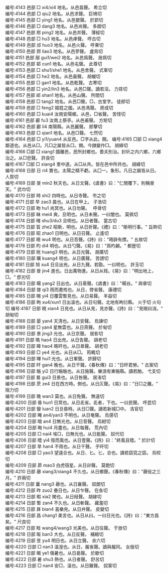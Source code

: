 <!-- { "loadSidebar": true } -->
编号:4143   邑部   □   xi4/xi4   地名。从邑翕聲。   希立切  
编号:4144   邑部   □   qiu2   地名。从邑求聲。   巨鳩切  
编号:4145   邑部   □   ying1   地名。从邑嬰聲。   於郢切  
编号:4146   邑部   □   dang3   地名。从邑尚聲。   多朗切  
编号:4147   邑部   郱   ping2   地名。从邑并聲。   薄經切  
编号:4148   邑部   □   hu3   地名。从邑虖聲。   呼古切  
编号:4149   邑部   邩   huo3   地名。从邑火聲。   呼果切  
编号:4150   邑部   鄝   liao3   地名。从邑翏聲。   盧鳥切  
编号:4151   邑部   鄬   gui1/wei2   地名。从邑爲聲。   居爲切  
编号:4152   邑部   邨   cun1   地名。从邑屯聲。   此尊切  
编号:4153   邑部   □   shu1/she1   地名。从邑舍聲。   式車切  
编号:4154   邑部   □   he2   地名。从邑盍聲。   胡蠟切  
编号:4155   邑部   □   gan1   地名。从邑乾聲。   古寒切  
编号:4156   邑部   □   yin2/lin3   地名。从邑□聲。讀若淫。   力荏切  
编号:4157   邑部   邖   shan1   地名。从邑山聲。   所間切  
编号:4158   邑部   □   tang2   地名。从邑□聲。□，古堂字。   徒郎切  
编号:4159   邑部   □   feng2   姬姓之國。从邑馮聲。   房成切  
编号:4160   邑部   □   kuai4   汝南安陽鄉。从邑，□省聲。   苦怪切  
编号:4161   邑部   郙   fu3   汝南上蔡亭。从邑甫聲。   方矩切  
编号:4162   邑部   酈   li4   南陽縣。从邑麗聲。   郎擊切  
编号:4163   邑部   □   qian1   地名。从邑□聲。   七然切  
编号:4164   邑部   □   yi1/yuan4   从反邑。□字从此。闕。
编号:4165   □部   □   xiang4   鄰道也。从邑从□。凡□之屬皆从□。闕。今隷變作□。   胡絳切  
编号:4166   □部   □   xiang1   國離邑，民所封鄉也。嗇夫別治。封圻之内六鄉，六鄉治之。从□皀聲。   許良切  
编号:4167   □部   □   xiang4   里中道。从□从共。皆在邑中所共也。   胡絳切  
编号:4168   日部   日   ri4   實也。太陽之精不虧。从囗一。象形。凡日之屬皆从日。   人質切  
编号:4169   日部   旻   min2   秋天也。从日文聲。《虞書》曰："仁閔覆下，則稱旻天。"   武巾切  
编号:4170   日部   時   shi2   四時也。从日寺聲。   市之切  
编号:4171   日部   早   zao3   晨也。从日在甲上。   子浩切  
编号:4172   日部   昒   hu1   尚冥也。从日勿聲。　   呼骨切  
编号:4173   日部   昧   mei4   爽，旦明也。从日未聲。一曰闇也。   莫佩切  
编号:4174   日部   暏   shu3/du3   旦明也。从日者聲。   當古切  
编号:4175   日部   晢   zhe2   昭晣，明也。从日折聲。《禮》曰："晣明行事。"   旨熱切  
编号:4176   日部   昭   zhao1   日明也。从日召聲。   止遙切  
编号:4177   日部   晤   wu4   明也。从日吾聲。《詩》曰："晤辟有摽。"   五故切  
编号:4178   日部   旳   di4   明也。从日勺聲。《易》曰："爲旳顙。"   都歴切  
编号:4179   日部   晄   huang3   明也。从日光聲。   胡廣切  
编号:4180   日部   曠   kuang4   明也。从日廣聲。   苦謗切  
编号:4181   日部   旭   xu4   日旦出皃。从日九聲。若勖。一曰明也。   許玉切  
编号:4182   日部   晉   jin4   進也。日出萬物進。从日从臸。《易》曰："明出地上，□。"   卽刃切  
编号:4183   日部   暘   yang2   日出也。从日昜聲。《虞書》曰："暘谷。"   與章切  
编号:4184   日部   晵   qi3   雨而晝夝也。从日，啓省聲。   康禮切  
编号:4185   日部   晹   yi4   日覆雲暫見也。从日易聲。   羊益切  
编号:4186   日部   昫   xu4/xun1   日出溫也。从日句聲。北地有昫衍縣。   火于切  火句切
编号:4187   日部   晛   xian4   日見也。从日从見，見亦聲。《詩》曰："見晛曰消。"   胡甸切  
编号:4188   日部   晏   yan4   天清也。从日安聲。   烏諫切  
编号:4189   日部   □   yan4   星無雲也。从日燕聲。   於甸切  
编号:4190   日部   景   jing3   光也。从日京聲。   居影切  
编号:4191   日部   晧   hao4   日出皃。从日告聲。   胡老切  
编号:4192   日部   暤   hao4   晧旰也。从日臯聲。   胡老切  
编号:4193   日部   □   ye4   光也。从日从□。   筠輒切  
编号:4194   日部   暉   hui1   光也。从日軍聲。   許歸切  
编号:4195   日部   旰   gan4   晚也。从日干聲。《春秋傳》曰："日旰君勞。"   古案切  
编号:4196   日部   暆   yi2   日行暆暆也。从日施聲。樂浪有東暆縣。讀若酏。   弋支切  
编号:4197   日部   晷   gui3   日景也。从日咎聲。   居洧切  
编号:4198   日部   昃   ze4   日在西方時。側也。从日仄聲。《易》曰："日□之離。"   阻力切  
编号:4199   日部   晚   wan3   莫也。从日免聲。   無遠切  
编号:4200   日部   昏   hun1   日冥也。从日氐省。氐者，下也。一曰民聲。   呼昆切  
编号:4201   日部   曫   luan2   日旦昏時。从日□聲。讀若新城□中。   洛官切  
编号:4202   日部   晻   an4/yan3   不明也。从日奄聲。   烏感切  
编号:4203   日部   暗   an4   日無光也。从日音聲。   烏紺切  
编号:4204   日部   晦   hui4   月盡也。从日每聲。   荒內切  
编号:4205   日部   □   nai4   埃□，日無光也。从日能聲。   奴代切  
编号:4206   日部   曀   yi4   陰而風也。从日壹聲。《詩》曰："終風且曀。"   於計切  
编号:4207   日部   旱   han4   不雨也。从日干聲。   乎旰切  
编号:4208   日部   □   yao3   望遠合也。从日、匕。匕，合也。讀若窈窕之窈。   烏皎切  
编号:4209   日部   昴   mao3   白虎宿星。从日卯聲。   莫飽切  
编号:4210   日部   曏   xiang3/xiang4   不久也。从日鄉聲。《春秋傳》曰："曏役之三月。"   許兩切  
编号:4211   日部   曩   nang3   曏也。从日襄聲。   奴朗切  
编号:4212   日部   昨   zuo2   壘日也。从日乍聲。   在各切  
编号:4213   日部   暇   xia2   閑也。从日叚聲。   胡嫁切  
编号:4214   日部   暫   zan4   不久也。从日斬聲。   藏濫切  
编号:4215   日部   昪   bian4   喜樂皃。从日弁聲。   皮變切  
编号:4216   日部   昌   chang1   美言也。从日从曰。一曰日光也。《詩》曰："東方昌矣。"   尺良切  
编号:4217   日部   暀   wang4/wang3   光美也。从日往聲。   于放切  
编号:4218   日部   昄   ban3   大也。从日反聲。   補綰切  
编号:4219   日部   昱   yu4   明日也。从日立聲。   余六切  
编号:4220   日部   □   nan3   溫溼也。从日，赧省聲。讀與赧同。   女版切  
编号:4221   日部   暍   ye1   傷暑也。从日曷聲。   於歇切  
编号:4222   日部   暑   shu3   熱也。从日者聲。   舒呂切  
编号:4223   日部   □   nan4   安□，温也。从日難聲。   奴案切  
